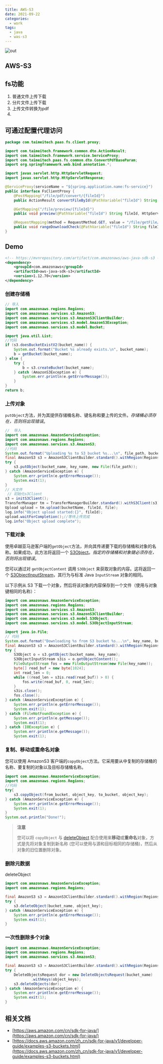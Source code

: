 ```yaml
---
title: AWS-S3
date: 2021-09-22
categories:
  - work
tags:
  - java
  - was-s3
---
```




![out](https://fastly.jsdelivr.net/gh/qbmzc/images/2021/202109221604626.jpg)

<!-- more -->

## AWS-S3

## fs功能

1. 普通文件上传下载
2. 分片文件上传下载
3. 上传文件转换为pdf
4. 

## 可通过配置代理访问

```java
package com.taimeitech.paas.fs.client.proxy;

import com.taimeitech.framework.common.dto.ActionResult;
import com.taimeitech.framework.service.ServiceProxy;
import com.taimeitech.paas.fs.common.dto.ConvertPdfBaseParam;
import org.springframework.web.bind.annotation.*;

import javax.servlet.http.HttpServletRequest;
import javax.servlet.http.HttpServletResponse;

@ServiceProxy(serviceName = "${spring.application.name:fs-service}")
public interface FsClientProxy {
    @PostMapping("/file/pdf/convert/{fileId}")
    public ActionResult convertFileById(@PathVariable("fileId") String fileId, @RequestParam(value = "hurry", required = false) Boolean hurry, @RequestBody(required = false) ConvertPdfBaseParam request);

    @GetMapping("/file/preview/{fileId}")
    public void preview(@PathVariable("fileId") String fileId, HttpServletRequest req, HttpServletResponse resp);

    @RequestMapping(method = RequestMethod.GET, value = "/file/getFile/{fileId}")
    public void rangeDownloadCheck(@PathVariable("fileId") String fileId, HttpServletResponse resp);
}

```



## Demo

```xml
<!-- https://mvnrepository.com/artifact/com.amazonaws/aws-java-sdk-s3 -->
<dependency>
    <groupId>com.amazonaws</groupId>
    <artifactId>aws-java-sdk-s3</artifactId>
    <version>1.12.70</version>
</dependency>
```



### 创建存储桶

```java
// 导入
import com.amazonaws.regions.Regions;
import com.amazonaws.services.s3.AmazonS3;
import com.amazonaws.services.s3.AmazonS3ClientBuilder;
import com.amazonaws.services.s3.model.AmazonS3Exception;
import com.amazonaws.services.s3.model.Bucket;

import java.util.List;
//代码
if (s3.doesBucketExistV2(bucket_name)) {
    System.out.format("Bucket %s already exists.\n", bucket_name);
    b = getBucket(bucket_name);
} else {
    try {
        b = s3.createBucket(bucket_name);
    } catch (AmazonS3Exception e) {
        System.err.println(e.getErrorMessage());
    }
}
return b;
```

### 上传对象

`putObject`方法，并为其提供存储桶名称、键名称和要上传的文件。*存储桶必须存在，否则将出现错误*。

```java
//	导入
import com.amazonaws.AmazonServiceException;
import com.amazonaws.regions.Regions;
import com.amazonaws.services.s3.AmazonS3;
//代码
System.out.format("Uploading %s to S3 bucket %s...\n", file_path, bucket_name);
final AmazonS3 s3 = AmazonS3ClientBuilder.standard().withRegion(Regions.DEFAULT_REGION).build();
try {
    s3.putObject(bucket_name, key_name, new File(file_path));
} catch (AmazonServiceException e) {
    System.err.println(e.getErrorMessage());
    System.exit(1);
}
// 大文件
 // 初始化s3Client
s3 = initS3Client();
TransferManager tm = TransferManagerBuilder.standard().withS3Client(s3).build();
Upload upload = tm.upload(bucketName, fileId, file);
log.info("Object upload started:{}", fileId);
upload.waitForCompletion();//等待上传完成
log.info("Object upload complete");
```



### 下载对象

使用卓越亚马逊客户端的`getObject`方法，并向其传递要下载的存储桶和对象的名称。如果成功，此方法将返回一个 [S3Object](https://docs.aws.amazon.com/sdk-for-java/v1/reference/com/amazonaws/services/s3/model/S3Object.html)。*指定的存储桶和对象键必须存在，否则将出现错误*。

您可以通过对 `getObjectContent` 调用 `S3Object` 来获取对象的内容。这将返回一个 [S3ObjectInputStream](https://docs.aws.amazon.com/sdk-for-java/v1/reference/com/amazonaws/services/s3/model/S3ObjectInputStream.html)，其行为与标准 Java `InputStream` 对象的相同。

以下示例从 S3 下载一个对象，然后将该对象的内容保存到一个文件（使用与对象键相同的名称）：

```java
import com.amazonaws.AmazonServiceException;
import com.amazonaws.regions.Regions;
import com.amazonaws.services.s3.AmazonS3;
import com.amazonaws.services.s3.AmazonS3ClientBuilder;
import com.amazonaws.services.s3.model.S3Object;
import com.amazonaws.services.s3.model.S3ObjectInputStream;

import java.io.File;
// 代码
System.out.format("Downloading %s from S3 bucket %s...\n", key_name, bucket_name);
final AmazonS3 s3 = AmazonS3ClientBuilder.standard().withRegion(Regions.DEFAULT_REGION).build();
try {
    S3Object o = s3.getObject(bucket_name, key_name);
    S3ObjectInputStream s3is = o.getObjectContent();
    FileOutputStream fos = new FileOutputStream(new File(key_name));
    byte[] read_buf = new byte[1024];
    int read_len = 0;
    while ((read_len = s3is.read(read_buf)) > 0) {
        fos.write(read_buf, 0, read_len);
    }
    s3is.close();
    fos.close();
} catch (AmazonServiceException e) {
    System.err.println(e.getErrorMessage());
    System.exit(1);
} catch (FileNotFoundException e) {
    System.err.println(e.getMessage());
    System.exit(1);
} catch (IOException e) {
    System.err.println(e.getMessage());
    System.exit(1);
```



### 复制、移动或重命名对象

您可以使用 AmazonS3 客户端的`copyObject`方法。它采用要从中复制的存储桶的名称、要复制的对象以及目标存储桶名称。

```java
import com.amazonaws.AmazonServiceException;
import com.amazonaws.regions.Regions;
//代码
try{
    s3.copyObject(from_bucket, object_key, to_bucket, object_key);
} catch (AmazonServiceException e) {
    System.err.println(e.getErrorMessage());
    System.exit(1);
}
System.out.println("Done!");
```



> **注意**
>
> 您可以将 `copyObject` 与 [deleteObject](https://docs.aws.amazon.com/zh_cn/sdk-for-java/v1/developer-guide/examples-s3-objects.html#delete-object) 配合使用来**移动**或**重命名**对象，方式是先将对象复制到新名称 (您可以使用与源和目标相同的存储桶)，然后从对象的旧位置删除对象。

### 删除元数据

deleteObject

```java
import com.amazonaws.AmazonServiceException;
import com.amazonaws.regions.Regions;

final AmazonS3 s3 = AmazonS3ClientBuilder.standard().withRegion(Regions.DEFAULT_REGION).build();
try {
    s3.deleteObject(bucket_name, object_key);
} catch (AmazonServiceException e) {
    System.err.println(e.getErrorMessage());
    System.exit(1);
}
```

### 一次性删除多个对象

```java
import com.amazonaws.AmazonServiceException;
import com.amazonaws.regions.Regions;
import com.amazonaws.services.s3.AmazonS3;

final AmazonS3 s3 = AmazonS3ClientBuilder.standard().withRegion(Regions.DEFAULT_REGION).build();
try {
    DeleteObjectsRequest dor = new DeleteObjectsRequest(bucket_name)
            .withKeys(object_keys);
    s3.deleteObjects(dor);
} catch (AmazonServiceException e) {
    System.err.println(e.getErrorMessage());
    System.exit(1);
}
```





## 相关文档

- [https://aws.amazon.com/cn/sdk-for-java/](https://aws.amazon.com/cn/sdk-for-java/)
- [https://docs.aws.amazon.com/zh_cn/sdk-for-java/v1/developer-guide/examples-s3-buckets.html](https://docs.aws.amazon.com/zh_cn/sdk-for-java/v1/developer-guide/examples-s3-buckets.html)